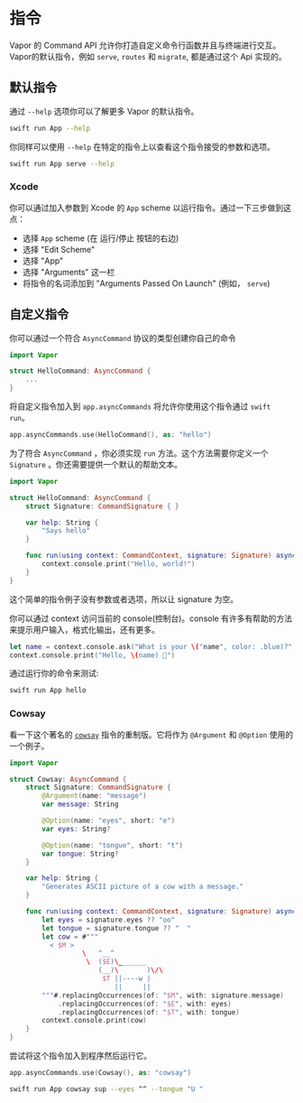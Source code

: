 # 指令

Vapor 的 Command API 允许你打造自定义命令行函数并且与终端进行交互。Vapor的默认指令，例如 `serve`, `routes` 和 `migrate`, 都是通过这个 Api 实现的。

## 默认指令

通过 `--help` 选项你可以了解更多 Vapor 的默认指令。

```sh
swift run App --help
```

你同样可以使用 `--help` 在特定的指令上以查看这个指令接受的参数和选项。

```sh
swift run App serve --help
```

### Xcode

你可以通过加入参数到 Xcode 的  `App` scheme 以运行指令。通过一下三步做到这点：

- 选择 `App` scheme (在 运行/停止 按钮的右边)
- 选择 "Edit Scheme"
- 选择 "App"
- 选择 "Arguments" 这一栏
- 将指令的名词添加到 "Arguments Passed On Launch" (例如， `serve`)

## 自定义指令

你可以通过一个符合 `AsyncCommand` 协议的类型创建你自己的命令

```swift
import Vapor

struct HelloCommand: AsyncCommand {
	...
}
```

将自定义指令加入到 `app.asyncCommands` 将允许你使用这个指令通过 `swift run`。

```swift
app.asyncCommands.use(HelloCommand(), as: "hello")
```

为了符合 `AsyncCommand` ，你必须实现 `run` 方法。这个方法需要你定义一个 `Signature` 。你还需要提供一个默认的帮助文本。

```swift
import Vapor

struct HelloCommand: AsyncCommand {
    struct Signature: CommandSignature { }

    var help: String {
        "Says hello"
    }

    func run(using context: CommandContext, signature: Signature) async throws {
        context.console.print("Hello, world!")
    }
}
```

这个简单的指令例子没有参数或者选项，所以让 signature 为空。

你可以通过 context 访问当前的 console(控制台)。console 有许多有帮助的方法来提示用户输入，格式化输出，还有更多。

```swift
let name = context.console.ask("What is your \("name", color: .blue)?")
context.console.print("Hello, \(name) 👋")
```

通过运行你的命令来测试:

```sh
swift run App hello
```

### Cowsay

看一下这个著名的 [`cowsay`](https://en.wikipedia.org/wiki/Cowsay) 指令的重制版。它将作为 `@Argument` 和 `@Option` 使用的一个例子。

```swift
import Vapor

struct Cowsay: AsyncCommand {
    struct Signature: CommandSignature {
        @Argument(name: "message")
        var message: String

        @Option(name: "eyes", short: "e")
        var eyes: String?

        @Option(name: "tongue", short: "t")
        var tongue: String?
    }

    var help: String {
        "Generates ASCII picture of a cow with a message."
    }

    func run(using context: CommandContext, signature: Signature) async throws {
        let eyes = signature.eyes ?? "oo"
        let tongue = signature.tongue ?? "  "
        let cow = #"""
          < $M >
                  \   ^__^
                   \  ($E)\_______
                      (__)\       )\/\
                       $T ||----w |
                          ||     ||
        """#.replacingOccurrences(of: "$M", with: signature.message)
            .replacingOccurrences(of: "$E", with: eyes)
            .replacingOccurrences(of: "$T", with: tongue)
        context.console.print(cow)
    }
}
```

尝试将这个指令加入到程序然后运行它。

```swift
app.asyncCommands.use(Cowsay(), as: "cowsay")
```

```sh
swift run App cowsay sup --eyes ^^ --tongue "U "
```

